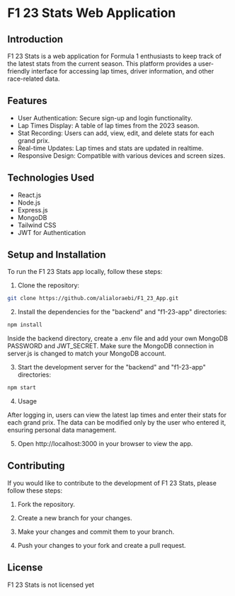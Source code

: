 # F1 23 Stats Web Application

## Introduction

F1 23 Stats is a web application for Formula 1 enthusiasts to keep track of the latest stats from the current season. This platform provides a user-friendly interface for accessing lap times, driver information, and other race-related data.

## Features

- User Authentication: Secure sign-up and login functionality.
- Lap Times Display: A table of lap times from the 2023 season.
- Stat Recording: Users can add, view, edit, and delete stats for each grand prix.
- Real-time Updates: Lap times and stats are updated in realtime.
- Responsive Design: Compatible with various devices and screen sizes.

## Technologies Used

- React.js
- Node.js
- Express.js
- MongoDB
- Tailwind CSS
- JWT for Authentication

## Setup and Installation

To run the F1 23 Stats app locally, follow these steps:

1. Clone the repository:
```bash
git clone https://github.com/alialoraebi/F1_23_App.git
```

2. Install the dependencies for the "backend" and "f1-23-app" directories:
```bash
npm install
```
Inside the backend directory, create a .env file and add your own MongoDB PASSWORD and JWT_SECRET. Make sure the MongoDB connection in server.js is changed to match your MongoDB account.

3. Start the development server for the "backend" and "f1-23-app" directories:
```bash
npm start
```

4. Usage

After logging in, users can view the latest lap times and enter their stats for each grand prix. The data can be modified only by the user who entered it, ensuring personal data management.

5. Open http://localhost:3000 in your browser to view the app.

## Contributing

If you would like to contribute to the development of F1 23 Stats, please follow these steps:

1. Fork the repository.
2. Create a new branch for your changes.

3. Make your changes and commit them to your branch.

4. Push your changes to your fork and create a pull request.

## License

F1 23 Stats is not licensed yet


